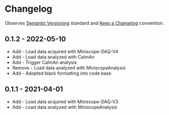 # Changelog

Observes [Semantic Versioning](https://semver.org/spec/v2.0.0.html) standard and [Keep a Changelog](https://keepachangelog.com/en/1.0.0/) convention.

## 0.1.2 - 2022-05-10
+ Add - Load data acquired with Miniscope-DAQ-V4
+ Add - Load data analyzed with CaImAn
+ Add - Trigger CaImAn analysis
+ Remove - Load data analyzed with MiniscopeAnalysis
+ Add - Adopted black formatting into code base

## 0.1.1 - 2021-04-01
+ Add - Load data acquired with Miniscope-DAQ-V3
+ Add - Load data analyzed with MiniscopeAnalysis
